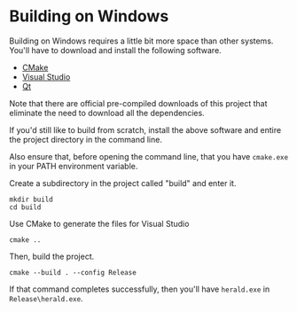 Building on Windows
===================

Building on Windows requires a little bit more space than other systems.
You'll have to download and install the following software.

 - [CMake](https://cmake.org/download/)
 - [Visual Studio](https://visualstudio.microsoft.com/downloads/)
 - [Qt](https://www.qt.io/download)

Note that there are official pre-compiled downloads of this project that eliminate the need to download all the dependencies.

If you'd still like to build from scratch, install the above software and entire the project directory in the command line.

Also ensure that, before opening the command line, that you have `cmake.exe` in your PATH environment variable.

Create a subdirectory in the project called "build" and enter it.

```
mkdir build
cd build
```

Use CMake to generate the files for Visual Studio

```
cmake ..
```

Then, build the project.

```
cmake --build . --config Release
```

If that command completes successfully, then you'll have `herald.exe` in `Release\herald.exe`.

